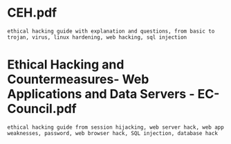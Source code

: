 # CEH.pdf
    ethical hacking guide with explanation and questions, from basic to trojan, virus, linux hardening, web hacking, sql injection

# Ethical Hacking and Countermeasures- Web Applications and Data Servers - EC-Council.pdf
    ethical hacking guide from session hijacking, web server hack, web app weaknesses, password, web browser hack, SQL injection, database hack



